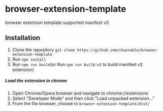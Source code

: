 # browser-extension-template

browser extension template supported manifest v3

## Installation
1. Clone the repository `git clone https://github.com/ckaznable/browser-extension-template`
2. Run `npm install`
3. Run `npm run build`(or Run `npm run build:v2` to build manifest v2 extension)

##### Load the extension in chrome
1. Open Chrome/Opera browser and navigate to chrome://extensions
2. Select "Developer Mode" and then click "Load unpacked extension..."
3. From the file browser, choose to `browser-extension-template/dist/`